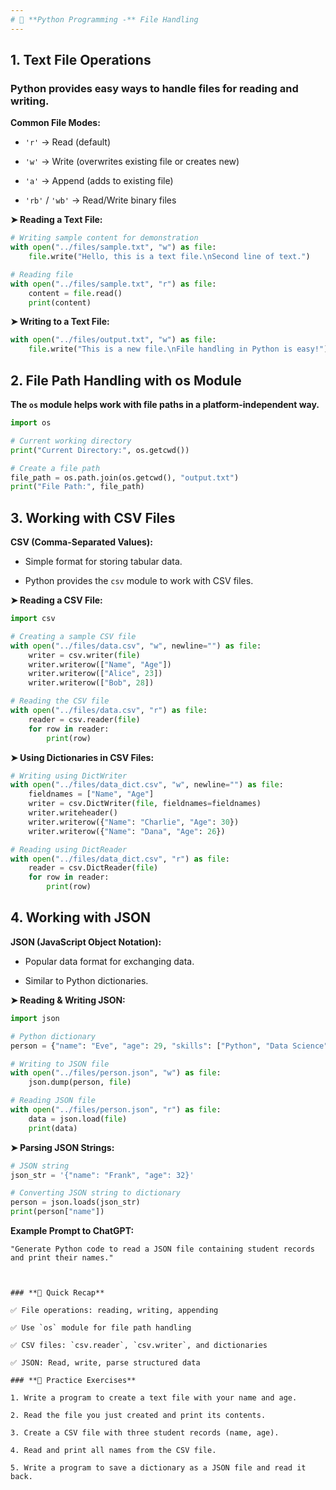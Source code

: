 ```yaml
---
# 📓 **Python Programming -** File Handling
---
```


## 1. Text File Operations

### Python provides easy ways to handle files for reading and writing.

**Common File Modes:**
- `'r'` → Read (default)

- `'w'` → Write (overwrites existing file or creates new)

- `'a'` → Append (adds to existing file)

- `'rb'` / `'wb'` → Read/Write binary files

**➤ Reading a Text File:**


```python
# Writing sample content for demonstration
with open("../files/sample.txt", "w") as file:
    file.write("Hello, this is a text file.\nSecond line of text.")

# Reading file
with open("../files/sample.txt", "r") as file:
    content = file.read()
    print(content)
```

**➤ Writing to a Text File:**


```python
with open("../files/output.txt", "w") as file:
    file.write("This is a new file.\nFile handling in Python is easy!")
```

## 2. File Path Handling with os Module

**The `os` module helps work with file paths in a platform-independent way.**


```python
import os

# Current working directory
print("Current Directory:", os.getcwd())

# Create a file path
file_path = os.path.join(os.getcwd(), "output.txt")
print("File Path:", file_path)
```

## 3. Working with CSV Files

**CSV (Comma-Separated Values):**
- Simple format for storing tabular data.
    
- Python provides the `csv` module to work with CSV files.


**➤ Reading a CSV File:**


```python
import csv

# Creating a sample CSV file
with open("../files/data.csv", "w", newline="") as file:
    writer = csv.writer(file)
    writer.writerow(["Name", "Age"])
    writer.writerow(["Alice", 23])
    writer.writerow(["Bob", 28])

# Reading the CSV file
with open("../files/data.csv", "r") as file:
    reader = csv.reader(file)
    for row in reader:
        print(row)

```

**➤ Using Dictionaries in CSV Files:**


```python
# Writing using DictWriter
with open("../files/data_dict.csv", "w", newline="") as file:
    fieldnames = ["Name", "Age"]
    writer = csv.DictWriter(file, fieldnames=fieldnames)
    writer.writeheader()
    writer.writerow({"Name": "Charlie", "Age": 30})
    writer.writerow({"Name": "Dana", "Age": 26})

# Reading using DictReader
with open("../files/data_dict.csv", "r") as file:
    reader = csv.DictReader(file)
    for row in reader:
        print(row)
```

## 4. Working with JSON

**JSON (JavaScript Object Notation):**
- Popular data format for exchanging data.

- Similar to Python dictionaries.


**➤ Reading & Writing JSON:**


```python
import json

# Python dictionary
person = {"name": "Eve", "age": 29, "skills": ["Python", "Data Science"]}

# Writing to JSON file
with open("../files/person.json", "w") as file:
    json.dump(person, file)

# Reading JSON file
with open("../files/person.json", "r") as file:
    data = json.load(file)
    print(data)

```

**➤ Parsing JSON Strings:**


```python
# JSON string
json_str = '{"name": "Frank", "age": 32}'

# Converting JSON string to dictionary
person = json.loads(json_str)
print(person["name"])
```

**Example Prompt to ChatGPT:**
```
"Generate Python code to read a JSON file containing student records and print their names."



### **🎯 Quick Recap**

✅ File operations: reading, writing, appending  

✅ Use `os` module for file path handling  

✅ CSV files: `csv.reader`, `csv.writer`, and dictionaries  

✅ JSON: Read, write, parse structured data  

### **📝 Practice Exercises**

1. Write a program to create a text file with your name and age.

2. Read the file you just created and print its contents.

3. Create a CSV file with three student records (name, age).

4. Read and print all names from the CSV file.

5. Write a program to save a dictionary as a JSON file and read it back.
